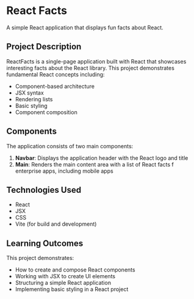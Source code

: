 # React Facts

A simple React application that displays fun facts about React.

## Project Description

ReactFacts is a single-page application built with React that showcases interesting facts about the React library. This project demonstrates fundamental React concepts including:

- Component-based architecture
- JSX syntax
- Rendering lists
- Basic styling
- Component composition

## Components

The application consists of two main components:

1. **Navbar**: Displays the application header with the React logo and title
2. **Main**: Renders the main content area with a list of React facts
f enterprise apps, including mobile apps

## Technologies Used

- React
- JSX
- CSS
- Vite (for build and development)

## Learning Outcomes

This project demonstrates:

- How to create and compose React components
- Working with JSX to create UI elements
- Structuring a simple React application
- Implementing basic styling in a React project

